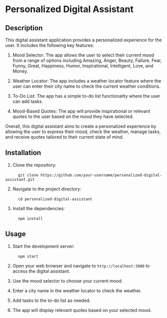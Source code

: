 # Personalized Digital Assistant

## Description

This digital assistant application provides a personalized experience for the user. It includes the following key features:

1. Mood Selector: The app allows the user to select their current mood from a range of options including Amazing, Anger, Beauty, Failure, Fear, Funny, Great, Happiness, Humor, Inspirational, Intelligent, Love, and Money.

2. Weather Locator: The app includes a weather locator feature where the user can enter their city name to check the current weather conditions. 

3. To-Do List: The app has a simple to-do list functionality where the user can add tasks.

4. Mood-Based Quotes: The app will provide inspirational or relevant quotes to the user based on the mood they have selected.

Overall, this digital assistant aims to create a personalized experience by allowing the user to express their mood, check the weather, manage tasks, and receive quotes tailored to their current state of mind.

## Installation

1. Clone the repository:

   ```
   git clone https://github.com/your-username/personalized-digital-assistant.git
   ```

2. Navigate to the project directory:

   ```
   cd personalized-digital-assistant
   ```

3. Install the dependencies:

   ```
   npm install
   ```

## Usage

1. Start the development server:

   ```
   npm start
   ```

2. Open your web browser and navigate to `http://localhost:3000` to access the digital assistant.

3. Use the mood selector to choose your current mood.

4. Enter a city name in the weather locator to check the weather.

5. Add tasks to the to-do list as needed.

6. The app will display relevant quotes based on your selected mood.



